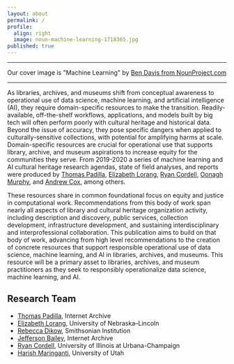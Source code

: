 ```yaml
---
layout: about
permalink: /
profile:
  align: right
  image: noun-machine-learning-1718365.jpg
published: true
---
```


---- 

Our cover image is "Machine Learning" by [Ben Davis from NounProject.com](https://thenounproject.com/icon/machine-learning-1718365/)

----

As libraries, archives, and museums shift from conceptual awareness to operational use of data science, machine learning, and artificial intelligence (AI), they require domain-specific resources to make the transition. Readily-available, off-the-shelf workflows, applications, and models built by big tech will often perform poorly with cultural heritage and historical data. Beyond the issue of accuracy, they pose specific dangers when applied to culturally-sensitive collections, with potential for amplifying harms at scale. Domain-specific resources are crucial for operational use that supports library, archive, and museum aspirations to increase equity for the communities they serve. From 2019-2020 a series of machine learning and AI cultural heritage research agendas, state of field analyses, and reports were produced by [Thomas Padilla](https://doi.org/10.25333/XK7Z-9G97), [Elizabeth Lorang](https://digitalcommons.unl.edu/libraryscience/396), [Ryan Cordell](https://blogs.loc.gov/thesignal/2020/07/machine-learning-libraries-a-report-on-the-state-of-the-field/), [Oonagh Murphy](https://themuseumsai.network/toolkit/), and [Andrew Cox](https://doi.org/10.1108/LHT-08-2018-0105), among others.     

These resources share in common foundational focus on equity and justice in computational work. Recommendations  from this body of work span nearly all aspects of library and cultural heritage organization activity, including description and discovery, public services, collection development, infrastructure development, and sustaining interdisciplinary and interprofessional collaboration. This publication aims to build on that body of work, advancing from high level recommendations to the creation of concrete resources that support responsible operational use of data science, machine learning, and AI in libraries, archives, and museums. This resource will be a primary asset to libraries, archives, and museum practitioners as they seek to responsibly operationalize data science, machine learning, and AI.  

## Research Team

+ [Thomas Padilla](https://www.thomaspadilla.org/), Internet Archive
+ [Elizabeth Lorang](https://www.elizabethlorang.com/), University of Nebraska­–Lincoln
+ [Rebecca Dikow](https://datascience.si.edu/people/dr-rebecca-dikow), Smithsonian Institution
+ [Jefferson Bailey](https://github.com/jeffersonbailey), Internet Archive
+ [Ryan Cordell](https://ryancordell.org/), University of Illinois at Urbana-Champaign
+ [Harish Maringanti](https://faculty.utah.edu/u0986122-Harish_Kumar_Maringanti/research/index.hml), University of Utah

